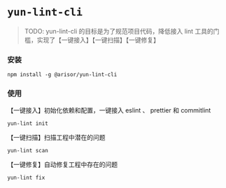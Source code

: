 # `yun-lint-cli`

> TODO: yun-lint-cli 的目标是为了规范项目代码，降低接入 lint 工具的门槛，实现了【一键接入】【一键扫描】【一键修复】

### 安装

```
npm install -g @arisor/yun-lint-cli
```

### 使用

【一键接入】初始化依赖和配置，一键接入 eslint 、 prettier 和 commitlint

```
yun-lint init
```

【一键扫描】扫描工程中潜在的问题

```
yun-lint scan
```

【一键修复】自动修复工程中存在的问题

```
yun-lint fix
```
